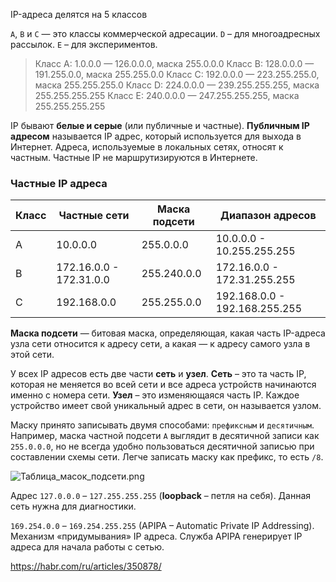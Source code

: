<p>IP-адреса делятся на 5 классов</p>
<p><code>A</code>, <code>B</code> и <code>C</code> — это классы коммерческой адресации.
<code>D</code> – для многоадресных рассылок.
<code>E</code> – для экспериментов.</p>
<blockquote>
<p>Класс А: 1.0.0.0 — 126.0.0.0, маска 255.0.0.0
Класс В: 128.0.0.0 — 191.255.0.0, маска 255.255.0.0
Класс С: 192.0.0.0 — 223.255.255.0, маска 255.255.255.0
Класс D: 224.0.0.0 — 239.255.255.255, маска 255.255.255.255
Класс Е: 240.0.0.0 — 247.255.255.255, маска 255.255.255.255</p>
</blockquote>
<p>IP бывают <strong>белые и серые</strong> (или публичные и частные).
<strong>Публичным IP адресом</strong> называется IP адрес, который используется для выхода в Интернет.
Адреса, используемые в локальных сетях, относят к частным.
Частные IP не маршрутизируются в Интернете.</p>
<h3>Частные IP адреса</h3>
<table>
<thead>
<tr>
<th>Класс</th>
<th>Частные сети</th>
<th>Маска подсети</th>
<th>Диапазон адресов</th>
</tr>
</thead>
<tbody>
<tr>
<td>A</td>
<td>10.0.0.0</td>
<td>255.0.0.0</td>
<td>10.0.0.0 - 10.255.255.255</td>
</tr>
<tr>
<td>B</td>
<td>172.16.0.0 - 172.31.0.0</td>
<td>255.240.0.0</td>
<td>172.16.0.0 - 172.31.255.255</td>
</tr>
<tr>
<td>C</td>
<td>192.168.0.0</td>
<td>255.255.0.0</td>
<td>192.168.0.0 - 192.168.255.255</td>
</tr>
</tbody>
</table>
<p><strong>Маска подсети</strong> — битовая маска, определяющая, какая часть IP-адреса узла сети относится к адресу сети,
а какая — к адресу самого узла в этой сети.</p>
<p>У всех IP адресов есть две части <strong>сеть</strong> и <strong>узел</strong>.
<strong>Сеть</strong> – это та часть IP, которая не меняется во всей сети и все адреса устройств начинаются именно с номера сети.
<strong>Узел</strong> – это изменяющаяся часть IP. Каждое устройство имеет свой уникальный адрес в сети, он называется узлом.</p>
<p>Маску принято записывать двумя способами: <code>префиксным</code> и <code>десятичным</code>.
Например, маска частной подсети <code>A</code> выглядит в десятичной записи как <code>255.0.0.0</code>,
но не всегда удобно пользоваться десятичной записью при составлении схемы сети.
Легче записать маску как префикс, то есть <code>/8</code>.</p>
<p><img alt="Таблица_масок_подсети.png" src="Общее/ip/Таблица_масок_подсети.png"></p>
<p>Адрес <code>127.0.0.0</code> – <code>127.255.255.255</code> (<strong>loopback</strong> – петля на себя).
Данная сеть нужна для диагностики.</p>
<p><code>169.254.0.0</code> – <code>169.254.255.255</code> (APIPA – Automatic Private IP Addressing).
Механизм «придумывания» IP адреса.
Служба APIPA генерирует IP адреса для начала работы с сетью.</p>
<p><a target="_blank" href="https://habr.com/ru/articles/350878/">https://habr.com/ru/articles/350878/</a></p>